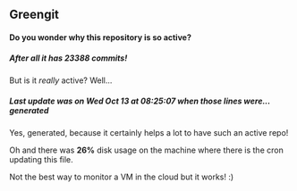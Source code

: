 ## Greengit

#### Do you wonder why this repository is so active?

##### After all it has 23388 commits!

But is it *really* active? Well...

##### Last update was on Wed Oct 13 at 08:25:07 when those lines were... generated

Yes, generated, because it certainly helps a lot to have such an active repo!

Oh and there was **26%** disk usage on the machine
where there is the cron updating this file.

Not the best way to monitor a VM in the cloud but it works! :)
